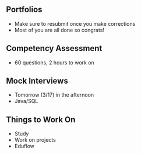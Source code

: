 ## Portfolios
- Make sure to resubmit once you make corrections
- Most of you are all done so congrats!

## Competency Assessment
- 60 questions, 2 hours to work on

## Mock Interviews
- Tomorrow (3/17) in the afternoon
- Java/SQL

## Things to Work On
- Study
- Work on projects
- Eduflow